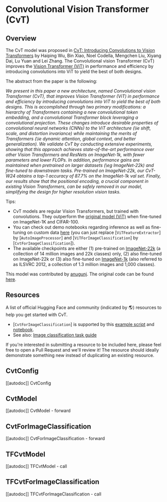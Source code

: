 <!--Copyright 2022 The HuggingFace Team. All rights reserved.

Licensed under the Apache License, Version 2.0 (the "License"); you may not use this file except in compliance with
the License. You may obtain a copy of the License at

http://www.apache.org/licenses/LICENSE-2.0

Unless required by applicable law or agreed to in writing, software distributed under the License is distributed on
an "AS IS" BASIS, WITHOUT WARRANTIES OR CONDITIONS OF ANY KIND, either express or implied. See the License for the
specific language governing permissions and limitations under the License.

⚠️ Note that this file is in Markdown but contain specific syntax for our doc-builder (similar to MDX) that may not be
rendered properly in your Markdown viewer.

-->

# Convolutional Vision Transformer (CvT)

## Overview

The CvT model was proposed in [CvT: Introducing Convolutions to Vision Transformers](https://arxiv.org/abs/2103.15808) by Haiping Wu, Bin Xiao, Noel Codella, Mengchen Liu, Xiyang Dai, Lu Yuan and Lei Zhang. The Convolutional vision Transformer (CvT) improves the [Vision Transformer (ViT)](vit) in performance and efficiency by introducing convolutions into ViT to yield the best of both designs.

The abstract from the paper is the following:

*We present in this paper a new architecture, named Convolutional vision Transformer (CvT), that improves Vision Transformer (ViT) 
in performance and efficiency by introducing convolutions into ViT to yield the best of both designs. This is accomplished through 
two primary modifications: a hierarchy of Transformers containing a new convolutional token embedding, and a convolutional Transformer 
block leveraging a convolutional projection. These changes introduce desirable properties of convolutional neural networks (CNNs) 
to the ViT architecture (\ie shift, scale, and distortion invariance) while maintaining the merits of Transformers (\ie dynamic attention, 
global context, and better generalization). We validate CvT by conducting extensive experiments, showing that this approach achieves 
state-of-the-art performance over other Vision Transformers and ResNets on ImageNet-1k, with fewer parameters and lower FLOPs. In addition, 
performance gains are maintained when pretrained on larger datasets (\eg ImageNet-22k) and fine-tuned to downstream tasks. Pre-trained on 
ImageNet-22k, our CvT-W24 obtains a top-1 accuracy of 87.7\% on the ImageNet-1k val set. Finally, our results show that the positional encoding, 
a crucial component in existing Vision Transformers, can be safely removed in our model, simplifying the design for higher resolution vision tasks.*

Tips:

- CvT models are regular Vision Transformers, but trained with convolutions. They outperform the [original model (ViT)](vit) when fine-tuned on ImageNet-1K and CIFAR-100.
- You can check out demo notebooks regarding inference as well as fine-tuning on custom data [here](https://github.com/NielsRogge/Transformers-Tutorials/tree/master/VisionTransformer) (you can just replace [`ViTFeatureExtractor`] by [`AutoImageProcessor`] and [`ViTForImageClassification`] by [`CvtForImageClassification`]).
- The available checkpoints are either (1) pre-trained on [ImageNet-22k](http://www.image-net.org/) (a collection of 14 million images and 22k classes) only, (2) also fine-tuned on ImageNet-22k or (3) also fine-tuned on [ImageNet-1k](http://www.image-net.org/challenges/LSVRC/2012/) (also referred to as ILSVRC 2012, a collection of 1.3 million
  images and 1,000 classes).

This model was contributed by [anugunj](https://huggingface.co/anugunj). The original code can be found [here](https://github.com/microsoft/CvT).

## Resources

A list of official Hugging Face and community (indicated by 🌎) resources to help you get started with CvT.

<PipelineTag pipeline="image-classification"/>

- [`CvtForImageClassification`] is supported by this [example script](https://github.com/huggingface/transformers/tree/main/examples/pytorch/image-classification) and [notebook](https://colab.research.google.com/github/huggingface/notebooks/blob/main/examples/image_classification.ipynb).
- See also: [Image classification task guide](../tasks/image_classification)

If you're interested in submitting a resource to be included here, please feel free to open a Pull Request and we'll review it! The resource should ideally demonstrate something new instead of duplicating an existing resource.

## CvtConfig

[[autodoc]] CvtConfig

## CvtModel

[[autodoc]] CvtModel
    - forward

## CvtForImageClassification

[[autodoc]] CvtForImageClassification
    - forward

## TFCvtModel

[[autodoc]] TFCvtModel
    - call

## TFCvtForImageClassification

[[autodoc]] TFCvtForImageClassification
    - call

